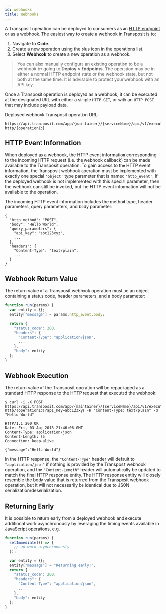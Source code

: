 ```yaml
---
id: webhooks
title: Webhooks
---
```


A Transposit operation can be deployed to consumers as an [HTTP endpoint](endpoints.md) or as a webhook. The easiest way to create a webhook in Transposit is to:

1. Navigate to **Code**.
2. Create a new operation using the plus icon in the operations list.
3. Select **Webhook** to create a new operation as a webhook.

> You can also manually configure an existing operation to be a webhook by going to **Deploy &gt; Endpoints**. The operation may be in either a normal HTTP endpoint state or the webhook state, but not both at the same time. It is advisable to protect your webhook with an API key.

Once a Transposit operation is deployed as a webhook, it can be executed at the designated URL with either a simple `HTTP GET`, or with an `HTTP POST` that may include payload data.

Deployed webhook Transposit operation URL:

```text
https://api.transposit.com/app/{maintainer}/{serviceName}/api/v1/execute-http/{operationId}
```

## HTTP Event Information

When deployed as a webhook, the HTTP event information corresponding to the incoming HTTP request (i.e. the webhook callback) can be made available to the Transposit operation. To gain access to the HTTP event information, the Transposit webhook operation must be implemented with exactly one special `'object'` type parameter that is named `'http_event'`. If the deployed webhook is not implemented with this special parameter, then the webhook can still be invoked, but the HTTP event information will not be available to the operation.

The incoming HTTP event information includes the method type, header parameters, query parameters, and body parameter:

```text
{
  "http_method": "POST",
  "body": "Hello World",
  "query_parameters": {
    "api_key": "abc123xyz",
    ...
  },
  "headers": {
    "Content-Type": "text/plain",
    ...
  }
}
```

## Webhook Return Value

The return value of a Transposit webhook operation must be an object containing a status code, header parameters, and a body parameter:

```javascript
function run(params) {
  var entity = {};
  entity["message"] = params.http_event.body;

  return {
    "status_code": 200,
    "headers": {
      "Content-Type": "application/json",
      ...
    },
    "body": entity
  };
}
```

## Webhook Execution

The return value of the Transposit operation will be repackaged as a standard HTTP response to the HTTP request that executed the webhook:

```text
$ curl -i -X POST https://api.transposit.com/app/{maintainer}/{serviceName}/api/v1/execute-http/{operationId}?api_key=abc123xyz -H "Content-Type: text/plain" -d "Hello World"
```

```text
HTTP/1.1 200 OK
Date: Fri, 03 Aug 2018 21:46:06 GMT
Content-Type: application/json
Content-Length: 25
Connection: keep-alive

{"message":"Hello World"}
```

In the HTTP response, the `"Content-Type"` header will default to `"application/json"` if nothing is provided by the Transposit webhook operation, and the `"Content-Length"` header will automatically be updated to match the final HTTP response entity. The HTTP response entity will closely resemble the body value that is returned from the Transposit webhook operation, but it will not necessarily be identical due to JSON serialization/deserialization.

## Returning Early

It is possible to return early from a deployed webhook and execute additional work asynchronously by leveraging the timing events available in [JavaScript operations](../references/js-operations.md), e.g.

```javascript
function run(params) {
  setImmediate(() => {
    // Do work asynchronously
  });

  var entity = {};
  entity["message"] = "Returning early!";
  return {
    "status_code": 200,
    "headers": {
      "Content-Type": "application/json",
      ...
    },
    "body": entity
  };
}
```

